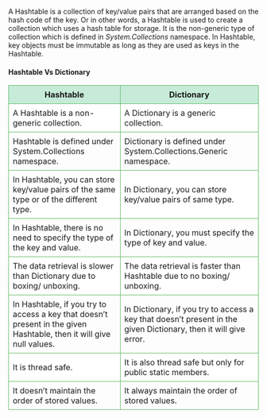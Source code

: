 </pre>

A Hashtable is a collection of key/value pairs that are arranged based on the hash code of the key. Or in other words, a Hashtable is used to create a collection which uses a hash table for storage. It is the non-generic type of collection which is defined in _System.Collections_ namespace. In Hashtable, key objects must be immutable as long as they are used as keys in the Hashtable.


#### Hashtable Vs Dictionary

<style>.math-table{border-collapse:collapse;width:100%}.math-table td{border:1px solid #5fb962;text-align:left!important;padding:8px}.math-table th{border:1px solid #5fb962;padding:8px}.math-table tr&gt;th{background-color:#c6ebd9;vertical-align:middle}.math-table tr:nth-child(odd){background-color:#fff}</style>

<table class="math-table">

<tbody>

<tr>
<th style="background-color:#c6ebd9">Hashtable</th>
<th style="background-color:#c6ebd9">Dictionary</th>

</tr>

</tbody>

<tbody>

<tr>

<td>A Hashtable is a non-generic collection.</td>

<td>A Dictionary is a generic collection.</td>

</tr>

<tr>

<td>Hashtable is defined under System.Collections namespace.</td>

<td>Dictionary is defined under System.Collections.Generic namespace.</td>

</tr>

<tr>

<td>In Hashtable, you can store key/value pairs of the same type or of the different type.</td>

<td>In Dictionary, you can store key/value pairs of same type.</td>

</tr>

<tr>

<td>In Hashtable, there is no need to specify the type of the key and value.</td>

<td>In Dictionary, you must specify the type of key and value.</td>

</tr>

<tr>

<td>The data retrieval is slower than Dictionary due to boxing/ unboxing.</td>

<td>The data retrieval is faster than Hashtable due to no boxing/ unboxing.</td>

</tr>

<tr>

<td>In Hashtable, if you try to access a key that doesn’t present in the given Hashtable, then it will give null values.</td>

<td>In Dictionary, if you try to access a key that doesn’t present in the given Dictionary, then it will give error.</td>

</tr>

<tr>

<td>It is thread safe.</td>

<td>It is also thread safe but only for public static members.</td>

</tr>

<tr>

<td>It doesn’t maintain the order of stored values.</td>

<td>It always maintain the order of stored values.</td>

</tr>

</tbody>

</table>

<div class="textBasedMannualAds_2">

</div>


</div>

</div>

</div>

</article>

<div class="article-meta">

<div class="vote-wrap">

